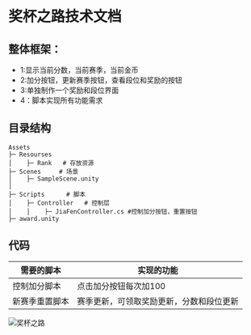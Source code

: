 # 奖杯之路技术文档
## 整体框架：
- 1:显示当前分数，当前赛季，当前金币
- 2:加分按钮，更新赛季按钮，查看段位和奖励的按钮
- 3:单独制作一个奖励和段位界面
- 4：脚本实现所有功能需求
## 目录结构
```
Assets
├─ Resourses
│    ├─ Rank   # 存放资源
├─ Scenes     # 场景
│    ├─ SampleScene.unity
│    
├─ Scripts      # 脚本  
│    ├─ Controller   # 控制层
│    │    ├─ JiaFenController.cs #控制加分按钮，重置按钮
├─ award.unity

```

## 代码
| 需要的脚本       |     实现的功能 |
| ------ | ------                |
|  控制加分脚本| 点击加分按钮每次加100    |
|  新赛季重置脚本    |   赛季更新，可领取奖励更新，分数和段位更新 |

![奖杯之路](https://user-images.githubusercontent.com/92706401/140643879-bbb8e60d-6af4-419b-9546-3b36ae624da8.png)
